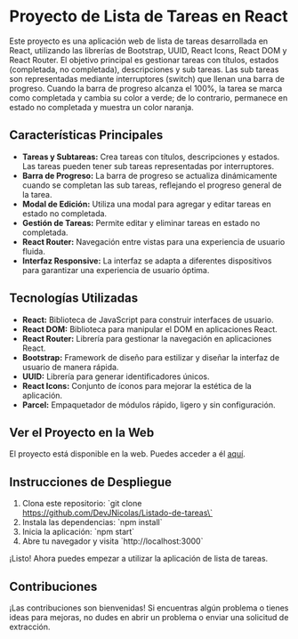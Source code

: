 # Proyecto de Lista de Tareas en React

Este proyecto es una aplicación web de lista de tareas desarrollada en React, utilizando las librerías de Bootstrap, UUID, React Icons, React DOM y React Router. El objetivo principal es gestionar tareas con títulos, estados (completada, no completada), descripciones y sub tareas. Las sub tareas son representadas mediante interruptores (switch) que llenan una barra de progreso. Cuando la barra de progreso alcanza el 100%, la tarea se marca como completada y cambia su color a verde; de lo contrario, permanece en estado no completada y muestra un color naranja.

## Características Principales

- **Tareas y Subtareas:** Crea tareas con títulos, descripciones y estados. Las tareas pueden tener sub tareas representadas por interruptores.
- **Barra de Progreso:** La barra de progreso se actualiza dinámicamente cuando se completan las sub tareas, reflejando el progreso general de la tarea.
- **Modal de Edición:** Utiliza una modal para agregar y editar tareas en estado no completada. 
- **Gestión de Tareas:** Permite editar y eliminar tareas en estado no completada.
- **React Router:** Navegación entre vistas para una experiencia de usuario fluida.
- **Interfaz Responsive:** La interfaz se adapta a diferentes dispositivos para garantizar una experiencia de usuario óptima.

## Tecnologías Utilizadas

- **React:** Biblioteca de JavaScript para construir interfaces de usuario.
- **React DOM:** Biblioteca para manipular el DOM en aplicaciones React.
- **React Router:** Librería para gestionar la navegación en aplicaciones React.
- **Bootstrap:** Framework de diseño para estilizar y diseñar la interfaz de usuario de manera rápida.
- **UUID:** Librería para generar identificadores únicos.
- **React Icons:** Conjunto de íconos para mejorar la estética de la aplicación.
- **Parcel:** Empaquetador de módulos rápido, ligero y sin configuración.

## Ver el Proyecto en la Web

El proyecto está disponible en la web. Puedes acceder a él [aquí](https://devjnicolas.github.io/Listado-de-tareas/).

## Instrucciones de Despliegue

1. Clona este repositorio: \`git clone https://github.com/DevJNicolas/Listado-de-tareas\`
2. Instala las dependencias: \`npm install\`
3. Inicia la aplicación: \`npm start\`
4. Abre tu navegador y visita \`http://localhost:3000\`

¡Listo! Ahora puedes empezar a utilizar la aplicación de lista de tareas.

## Contribuciones

¡Las contribuciones son bienvenidas! Si encuentras algún problema o tienes ideas para mejoras, no dudes en abrir un problema o enviar una solicitud de extracción.
